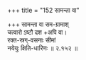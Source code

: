 +++
title = "152 सामन्ता वा"

+++
सामन्ता वा सम-ग्रामाश्  
चत्वारो ऽष्टौ दश +अपि वा।  
रक्त-स्रग्-वसनाः सीमां  
नयेयुः क्षिति-धारिणः  ॥ २.१५२ ॥